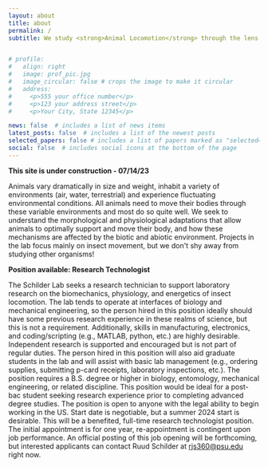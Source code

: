 ```yaml
---
layout: about
title: about
permalink: /
subtitle: We study <strong>Animal Locomotion</strong> through the lens of <strong>Comparative Physiology & Biomechanics</strong>


# profile:
#   align: right
#   image: prof_pic.jpg
#   image_circular: false # crops the image to make it circular
#   address: 
#     <p>555 your office number</p>
#     <p>123 your address street</p>
#     <p>Your City, State 12345</p>

news: false  # includes a list of news items
latest_posts: false  # includes a list of the newest posts
selected_papers: false # includes a list of papers marked as "selected={true}"
social: false  # includes social icons at the bottom of the page
---
```


<strong>This site is under construction - 07/14/23</strong>

Animals vary dramatically in size and weight, inhabit a variety of environments (air, water, terrestrial) and experience fluctuating environmental conditions. All animals need to move their bodies through these variable environments and most do so quite well. We seek to understand the morphological and physiological adaptations that allow animals to optimally support and move their body, and how these mechanisms are affected by the biotic and abiotic environment. Projects in the lab focus mainly on insect movement, but we don't shy away from studying other organisms!


<strong>Position available: Research Technologist</strong>

The Schilder Lab seeks a research technician to support laboratory research on the biomechanics, physiology, and energetics of insect locomotion. The lab tends to operate at interfaces of biology and mechanical engineering, so the person hired in this position ideally should have some previous research experience in these realms of science, but this is not a requirement. Additionally, skills in manufacturing, electronics, and coding/scripting (e.g., MATLAB, python, etc.) are highly desirable. Independent research is supported and encouraged but is not part of regular duties. The person hired in this position will also aid graduate students in the lab and will assist with basic lab management (e.g., ordering supplies, submitting p-card receipts, laboratory inspections, etc.). The position requires a B.S. degree or higher in biology, entomology, mechanical engineering, or related discipline. This position would be ideal for a post-bac student seeking research experience prior to completing advanced degree studies. 
The position is open to anyone with the legal ability to begin working in the US. Start date is negotiable, but a summer 2024 start is desirable. This will be a benefited, full-time research technologist position. The initial appointment is for one year, re-appointment is contingent upon job performance. An official posting of this job opening will be forthcoming, but interested applicants can contact Ruud Schilder at rjs360@psu.edu right now.

